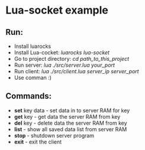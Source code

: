 <h1> Lua-socket example</h1>

<h2><b>Run:</b></h2>
<ul>
	<li>Install luarocks</li>
	<li>Install Lua-cocket: <i>luarocks lua-socket</i></li>
	<li>Go to project directory: <i>cd path_to_this_project</i></li>
	<li>Run server: <i>lua ./src/server.lua your_port</i></li>
	<li>Run client: <i>lua ./src/client.lua server_ip server_port</i></li>
	<li>Use comman :)</li>
</ul>

<h2><b>Commands:</b></h2>
<ul>
	<li><b>set</b> key data - set data in to server RAM for key</li>
	<li><b>get</b> key - get data the server RAM from key</li>
	<li><b>del</b> key - delete data the server RAM from key</li>
	<li><b>list</b> - show all saved data list from server RAM</li>
	<li><b>stop</b> - shutdown server program</li>
	<li><b>exit</b> - exit the client</li>
</ul>